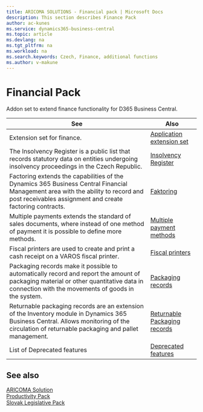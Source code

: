 ```yaml
---
title: ARICOMA SOLUTIONS - Financial pack | Microsoft Docs
description: This section describes Finance Pack
author: ac-kunes
ms.service: dynamics365-business-central
ms.topic: article
ms.devlang: na
ms.tgt_pltfrm: na
ms.workload: na
ms.search.keywords: Czech, Finance, additional functions
ms.author: v-makune
---
```


# Financial Pack

Addon set to extend finance functionality for D365 Business Central.

|See| Also|  
|-|-|
|Extension set for finance.|[Application extension set](ac-controling-basic.md)|
|The Insolvency Register is a public list that records statutory data on entities undergoing insolvency proceedings in the Czech Republic.|[Insolvency Register](ac-insolvence-register.md)|
|Factoring extends the capabilities of the Dynamics 365 Business Central Financial Management area with the ability to record and post receivables assignment and create factoring contracts.|[Faktoring](ac-factoring.md)|
|Multiple payments extends the standard of sales documents, where instead of one method of payment it is possible to define more methods.|[Multiple payment methods](ac-multiple-payments.md)|
|Fiscal printers are used to create and print a cash receipt on a VAROS fiscal printer.|[Fiscal printers](ac-fiscal-printers.md)|
|Packaging records make it possible to automatically record and report the amount of packaging material or other quantitative data in connection with the movements of goods in the system.|[Packaging records](ac-pack-tracking-basic.md)|
| Returnable packaging records are an extension of the Inventory module in Dynamics 365 Business Central. Allows monitoring of the circulation of returnable packaging and pallet management.|[Returnable Packaging records](ac-pack-tracking-return-packing.md)|
|List of Deprecated features|[Deprecated features](ac-fp-deprecated-features.md)

## See also
[ARICOMA Solution](../index.md)  
[Productivity Pack](../AC-ProductivityPack/ac-productivity-pack.md)    
[Slovak Legislative Pack](../AC-SK/ac-sk-legislative-pack.md)

